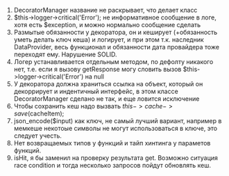   1. DecoratorManager название не раскрывает, что делает класс
  2. $this->logger->critical('Error'); не информативное сообщение в логе, хотя есть $exception, и можно нормально сообщение сделать
  3. Размытые обязанности у декоратора, он и кеширует (+обязанность уметь делать ключ кеша) и логирует, и при этом т.к. наследник DataProvider,
  весь функционал и обязанности дата провайдера тоже переходят ему. Нарушение SOLID.
  4. Логер устанавливается отдельным методом, по дефолту никакого нет, т.е. если я вызову getResponse
  могу словить вызов $this->logger->critical('Error') на null
  5. У декоратора должна храниться ссылка на объект, который он декоррирует и индентичный интерфейс, в этом классе DecoratorManager
  сделано не так, и еще ловится исключение
  6. Чтобы сохранить кеш надо вызвать $this->cache->save($cacheItem);
  7. json_encode($input) как ключ, не самый лучший вариант, например в мемкеше некотоые символы не могут использоваться в ключе, это следует учесть.
  8. Нет возвращаемых типов у функций и тайп хинтинга у параметов функций.
  9. isHit, я бы заменил на проверку результата get. Возможно ситуация race condition и тогда несколько запросов пойдут обновлять кеш.

 
